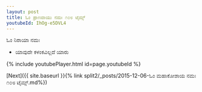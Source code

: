 ```yaml
---
layout: post
title: ಓಂ ಪ್ರಾಣವಾಯು ನಮಃ ೧೦೮ ಟೈಮ್ಸ್
youtubeId: IhOg-e5DVL4
---
```

 
 
 ಓಂ ನಿರಾಯಾ ನಮಃ  
 
 -  ಯಾವುದೇ ಕಳಂಕವಿಲ್ಲದೆ ಯಾರು 
 
  
 
  
 
 
 
 
 
 


{% include youtubePlayer.html id=page.youtubeId %}
 
[Next]({{ site.baseurl }}{% link  split2/_posts/2015-12-06-ಓಂ ಮಹಾಕೋಶಾಯ ನಮಃ ೧೦೮ ಟೈಮ್ಸ್.md%})
 
